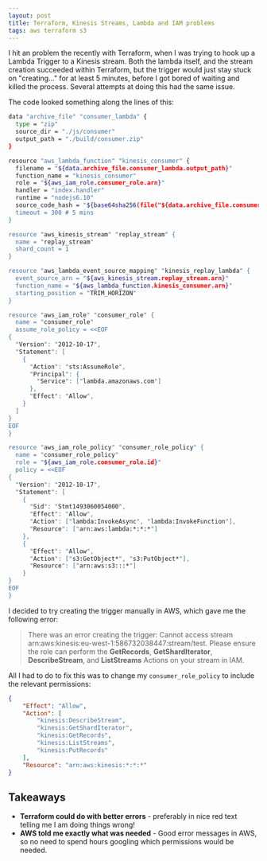 ```yaml
---
layout: post
title: Terraform, Kinesis Streams, Lambda and IAM problems
tags: aws terraform s3
---
```


I hit an problem the recently with Terraform, when I was trying to hook up a Lambda Trigger to a Kinesis stream.  Both the lambda itself, and the stream creation succeeded within Terraform, but the trigger would just stay stuck on "creating..." for at least 5 minutes, before I got bored of waiting and killed the process.  Several attempts at doing this had the same issue.

The code looked something along the lines of this:

```bash
data "archive_file" "consumer_lambda" {
  type = "zip"
  source_dir = "./js/consumer"
  output_path = "./build/consumer.zip"
}

resource "aws_lambda_function" "kinesis_consumer" {
  filename = "${data.archive_file.consumer_lambda.output_path}"
  function_name = "kinesis_consumer"
  role = "${aws_iam_role.consumer_role.arn}"
  handler = "index.handler"
  runtime = "nodejs6.10"
  source_code_hash = "${base64sha256(file("${data.archive_file.consumer_lambda.output_path}"))}"
  timeout = 300 # 5 mins
}

resource "aws_kinesis_stream" "replay_stream" {
  name = "replay_stream"
  shard_count = 1
}

resource "aws_lambda_event_source_mapping" "kinesis_replay_lambda" {
  event_source_arn = "${aws_kinesis_stream.replay_stream.arn}"
  function_name = "${aws_lambda_function.kinesis_consumer.arn}"
  starting_position = "TRIM_HORIZON"
}

resource "aws_iam_role" "consumer_role" {
  name = "consumer_role"
  assume_role_policy = <<EOF
{
  "Version": "2012-10-17",
  "Statement": [
    {
      "Action": "sts:AssumeRole",
      "Principal": {
        "Service": ["lambda.amazonaws.com"]
      },
      "Effect": "Allow",
    }
  ]
}
EOF
}

resource "aws_iam_role_policy" "consumer_role_policy" {
  name = "consumer_role_policy"
  role = "${aws_iam_role.consumer_role.id}"
  policy = <<EOF
{
  "Version": "2012-10-17",
  "Statement": [
    {
      "Sid": "Stmt1493060054000",
      "Effect": "Allow",
      "Action": ["lambda:InvokeAsync", "lambda:InvokeFunction"],
      "Resource": ["arn:aws:lambda:*:*:*"]
    },
    {
      "Effect": "Allow",
      "Action": ["s3:GetObject*", "s3:PutObject*"],
      "Resource": ["arn:aws:s3:::*"]
    }
}
EOF
}
```

I decided to try creating the trigger manually in AWS, which gave me the following error:

> There was an error creating the trigger: Cannot access stream arn:aws:kinesis:eu-west-1:586732038447:stream/test. Please ensure the role can perform the **GetRecords**, **GetShardIterator**, **DescribeStream**, and **ListStreams** Actions on your stream in IAM.

All I had to do to fix this was to change my `consumer_role_policy` to include the relevant permissions:

```json
{
    "Effect": "Allow",
    "Action": [
        "kinesis:DescribeStream",
        "kinesis:GetShardIterator",
        "kinesis:GetRecords",
        "kinesis:ListStreams",
        "kinesis:PutRecords"
    ],
    "Resource": "arn:aws:kinesis:*:*:*"
}
```

## Takeaways

* **Terraform could do with better errors** - preferably in nice red text telling me I am doing things wrong!
* **AWS told me exactly what was needed** - Good error messages in AWS, so no need to spend hours googling which permissions would be needed.
